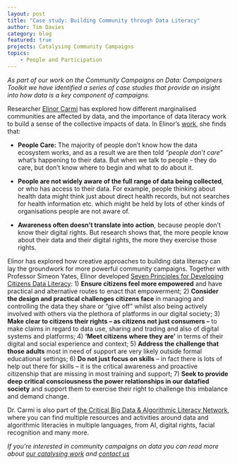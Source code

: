 ```yaml
---
layout: post
title: "Case study: Building Community through Data Literacy"
author: Tim Davies 
category: blog
featured: true
projects: Catalysing Community Campaigns
topics:
    - People and Participation
---
```

_As part of our work on the Community Campaigns on Data: Campaigners Toolkit we have identified a series of case studies that provide an insight into how data is a key component of campaigns._

<!--more-->

Researcher [Elinor Carmi](https://elinorcarmi.com/) has explored how different marginalised communities are affected by data, and the importance of data literacy work to build a sense of the collective impacts of data. In Elinor’s [work](https://openaccess.city.ac.uk/id/eprint/31373/), she finds that:
* **People Care:** The majority of people don’t know how the data ecosystem works, and as a result we are then told *“people don’t care”* what’s happening to their data. But when we talk to people - they do care, but don’t know where to begin and what to do about it.

* **People are not widely aware of the full range of data being collected**, or who has access to their data. For example, people thinking about health data might think just about direct health records, but not searches for health information etc. which might be held by lots of other kinds of organisations people are not aware of. 

* **Awareness often doesn’t translate into action**, because people don’t know their digital rights. But research shows that, the more people know about their data and their digital rights, the more they exercise those rights. 

Elinor has explored how creative approaches to building data literacy can lay the groundwork for more powerful community campaigns. Together with Professor Simeon Yates, Elinor developed [Seven Principles for Developing Citizens Data Literacy](https://link.springer.com/chapter/10.1007/978-3-031-28930-9_12): 1) **Ensure citizens feel more empowered** and have practical and alternative routes to enact that empowerment; 2) **Consider the design and practical challenges citizens face** in managing and controlling the data they share or “give off” whilst also being actively involved with others via the plethora of platforms in our digital society; 3) **Make clear to citizens their rights – as citizens not just consumers –** to make claims in regard to data use, sharing and trading and also of digital systems and platforms; 4) **‘Meet citizens where they are’** in terms of their digital and social experience and context; 5) **Address the challenge that those adults** most in need of support are very likely outside formal educational settings; 6) **Do not just focus on skills** – in fact there is lots of help out there for skills – it is the critical awareness and proactive citizenship that are missing in most training and support; 7) **Seek to provide deep critical consciousness the power relationships in our datafied society** and support them to exercise their right to challenge this imbalance and demand change.

Dr. Carmi is also part of [the Critical Big Data & Algorithmic Literacy Network](https://www.bigdataliteracy.net/), where you can find multiple resources and activities around data and algorithmic literacies in multiple languages, from AI, digital rights, facial recognition and many more.

_If you're interested in community campaigns on data you can read more about [our catalysing work](https://connectedbydata.org/projects/2023-catalysing-communities) and [contact us](mailto:tim@connectedbydata.org)_